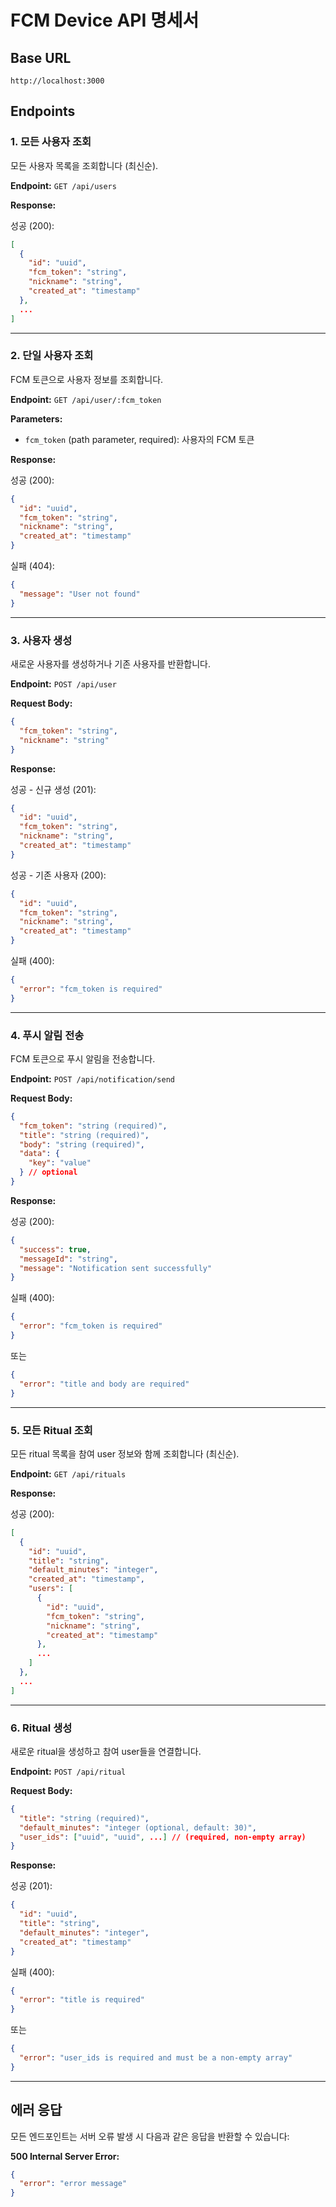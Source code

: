 # FCM Device API 명세서

## Base URL
```
http://localhost:3000
```

## Endpoints

### 1. 모든 사용자 조회

모든 사용자 목록을 조회합니다 (최신순).

**Endpoint:** `GET /api/users`

**Response:**

성공 (200):
```json
[
  {
    "id": "uuid",
    "fcm_token": "string",
    "nickname": "string",
    "created_at": "timestamp"
  },
  ...
]
```

---

### 2. 단일 사용자 조회

FCM 토큰으로 사용자 정보를 조회합니다.

**Endpoint:** `GET /api/user/:fcm_token`

**Parameters:**
- `fcm_token` (path parameter, required): 사용자의 FCM 토큰

**Response:**

성공 (200):
```json
{
  "id": "uuid",
  "fcm_token": "string",
  "nickname": "string",
  "created_at": "timestamp"
}
```

실패 (404):
```json
{
  "message": "User not found"
}
```

---

### 3. 사용자 생성

새로운 사용자를 생성하거나 기존 사용자를 반환합니다.

**Endpoint:** `POST /api/user`

**Request Body:**
```json
{
  "fcm_token": "string",
  "nickname": "string"
}
```

**Response:**

성공 - 신규 생성 (201):
```json
{
  "id": "uuid",
  "fcm_token": "string",
  "nickname": "string",
  "created_at": "timestamp"
}
```

성공 - 기존 사용자 (200):
```json
{
  "id": "uuid",
  "fcm_token": "string",
  "nickname": "string",
  "created_at": "timestamp"
}
```

실패 (400):
```json
{
  "error": "fcm_token is required"
}
```

---

### 4. 푸시 알림 전송

FCM 토큰으로 푸시 알림을 전송합니다.

**Endpoint:** `POST /api/notification/send`

**Request Body:**
```json
{
  "fcm_token": "string (required)",
  "title": "string (required)",
  "body": "string (required)",
  "data": {
    "key": "value"
  } // optional
}
```

**Response:**

성공 (200):
```json
{
  "success": true,
  "messageId": "string",
  "message": "Notification sent successfully"
}
```

실패 (400):
```json
{
  "error": "fcm_token is required"
}
```
또는
```json
{
  "error": "title and body are required"
}
```

---

### 5. 모든 Ritual 조회

모든 ritual 목록을 참여 user 정보와 함께 조회합니다 (최신순).

**Endpoint:** `GET /api/rituals`

**Response:**

성공 (200):
```json
[
  {
    "id": "uuid",
    "title": "string",
    "default_minutes": "integer",
    "created_at": "timestamp",
    "users": [
      {
        "id": "uuid",
        "fcm_token": "string",
        "nickname": "string",
        "created_at": "timestamp"
      },
      ...
    ]
  },
  ...
]
```

---

### 6. Ritual 생성

새로운 ritual을 생성하고 참여 user들을 연결합니다.

**Endpoint:** `POST /api/ritual`

**Request Body:**
```json
{
  "title": "string (required)",
  "default_minutes": "integer (optional, default: 30)",
  "user_ids": ["uuid", "uuid", ...] // (required, non-empty array)
}
```

**Response:**

성공 (201):
```json
{
  "id": "uuid",
  "title": "string",
  "default_minutes": "integer",
  "created_at": "timestamp"
}
```

실패 (400):
```json
{
  "error": "title is required"
}
```
또는
```json
{
  "error": "user_ids is required and must be a non-empty array"
}
```

---

## 에러 응답

모든 엔드포인트는 서버 오류 발생 시 다음과 같은 응답을 반환할 수 있습니다:

**500 Internal Server Error:**
```json
{
  "error": "error message"
}
```
